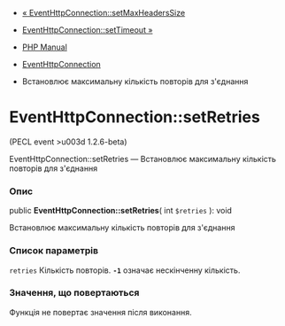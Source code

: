 - [« EventHttpConnection::setMaxHeadersSize](eventhttpconnection.setmaxheaderssize.md)
- [EventHttpConnection::setTimeout »](eventhttpconnection.settimeout.md)

- [PHP Manual](index.md)
- [EventHttpConnection](class.eventhttpconnection.md)
- Встановлює максимальну кількість повторів для з'єднання

# EventHttpConnection::setRetries

(PECL event \>u003d 1.2.6-beta)

EventHttpConnection::setRetries — Встановлює максимальну кількість
повторів для з'єднання

### Опис

public **EventHttpConnection::setRetries**( int `$retries` ): void

Встановлює максимальну кількість повторів для з'єднання

### Список параметрів

`retries`
Кількість повторів. **`-1`** означає нескінченну кількість.

### Значення, що повертаються

Функція не повертає значення після виконання.
